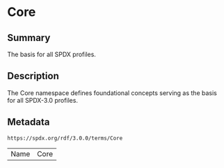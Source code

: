 <!-- Automatically generated by spec-parser v2.1.0 on 2024-06-17T10:36:57.838737+00:00 -->
<!-- SPDX-License-Identifier: Community-Spec-1.0 -->

# Core

## Summary

The basis for all SPDX profiles.


## Description

The Core namespace defines foundational concepts serving as the basis for all
SPDX-3.0 profiles.


## Metadata

`https://spdx.org/rdf/3.0.0/terms/Core`


| | |
|---|---|
| Name | Core |





